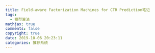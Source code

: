 ```yaml
---
title: Field-aware Factorization Machines for CTR Prediction笔记
tags:
  - 模型算法
mathjax: true
comments: false
copyright: true
date: 2019-10-06 20:23:11
categories: 推荐系统
---
```






